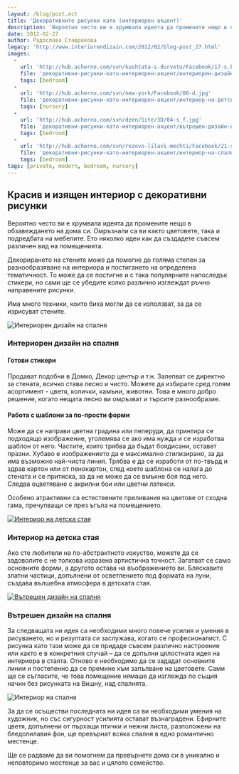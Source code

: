 ```yaml
---
layout: /blog/post.ect
title: 'Декоративните рисунки като (интериорен акцент)'
description: 'Вероятно често ви е хрумвала идеята да промените нещо в обзавеждането на дома си. Омръзнали са ви както цветовете, така и подредбата на мебелите. Има много техники, които биха могли да се използват, за да се изрисуват стените. Ето няколко идеи как да създадете съвсем различен вид на помещенията.'
date: 2012-02-27
author: Радослава Ставракова
legacy: 'http://www.interiorendizain.com/2012/02/blog-post_27.html'
images:
  -
    url: 'http://hub.acherno.com/svn/kushtata-s-durvoto/Facebook/17-s.bmp'
    file: 'декоративни-рисунки-като-интериорен-акцент/интериорен-дизайн-на-спалня.jpg'
    tags: [bedroom]
  -
    url: 'http://hub.acherno.com/svn/new-york/Facebook/08-d.jpg'
    file: 'декоративни-рисунки-като-интериорен-акцент/интериор-на-детска-стая.jpg'
    tags: [nursery]
  -
    url: 'http://hub.acherno.com/svn/dzen/Site/3D/04-s_f.jpg'
    file: 'декоративни-рисунки-като-интериорен-акцент/вътрешен-дизайн-на-спалня.jpg'
    tags: [bedroom]
  -
    url: 'http://hub.acherno.com/svn/rozovo-lilavi-mechti/Facebook/21-s.jpg'
    file: 'декоративни-рисунки-като-интериорен-акцент/интериор-на-спалня.jpg'
    tags: [bedroom]
tags: [private, modern, bedroom, nursery]
---
```

## **Красив и изящен интериор** с декоративни рисунки
Вероятно често ви е хрумвала идеята да промените нещо в обзавеждането на дома си. Омръзнали са ви както цветовете, така и подредбата на мебелите. Ето няколко идеи как да създадете съвсем различен вид на помещенията.

Декорирането на стените може да помогне до голяма степен за разнообразяване на интериора и постигането на определена тематичност. То може да се постигне и с така популярните напоследък стикери, но сами ще се убедите колко различно изглеждат ръчно направените рисунки.

Има много техники, които биха могли да се използват, за да се изрисуват стените.

![Интериорен дизайн на спалня](декоративни-рисунки-като-интериорен-акцент/интериорен-дизайн-на-спалня.jpg)
### Интериорен дизайн на **спалня**

#### **Готови стикери** ####
Продават подобни в Домко, Декор център и т.н. Залепват се директно за стената, всичко става лесно и чисто. Можете да избирате сред голям асортимент - цветя, колички, камъни, животни. Това е много добро решение, когато нещата лесно ви омръзват и търсите разнообразие.

#### **Работа с шаблони за по-прости форми** ####
Може да се направи цветна градина или пеперуди,  да  принтира се подходящо изображение, уголемява се ако има нужда и се изработва шаблон от него. Частите, които трябва да бъдат боядисани, оставет празни. Хубаво е изображението да е максимално стилизирано, за да има възможно най-чиста линия. Трябва е да се изработи от по-твърд и здрав  картон или от пенокартон, след което шаблона се налага до стената и се притиска, за да не може да се вмъкне боя под него. Следва оцветяване с акрилни бои или цветни латекси.

Особено атрактивни са естествените преливания на цветове от сходна гама, пречупващи се през ъгъла на помещението.

[![Интериор на детска стая](декоративни-рисунки-като-интериорен-акцент/интериор-на-детска-стая.jpg)](http://acherno.bg/интериорен-дизайн/апартамент/ню-йорк/интериорен-дизайн.html)
### Интериор на **детска стая**

Ако сте любители на по-абстрактното изкуство, можете да се задоволите с не толкова изразена артистична точност. Загатват се само основните форми, а другото остава на въображението ви. Бляскавите златни частици, допълнени от осветлението под формата на луни, създава вълшебна атмосфера в детската стая.

[![Вътрешен дизайн на спалня](декоративни-рисунки-като-интериорен-акцент/вътрешен-дизайн-на-спалня.jpg)](http://acherno.bg/интериорен-дизайн/апартамент/дзен/интериор.html)
### Вътрешен дизайн на **спалня**

За следващата ни идея са необходими много повече усилия и умения в рисуването, но и резултата си заслужава, когато се професионалист. С рисунка като тази може да се придаде съвсем различно настроение или както е в конкретния случай – да се допълни цялостната идея на интериора в стаята. Отново е необходимо да се зададат основните линии и постепенно да се премине към запълване на цветовете. Сами ще се съгласите, че това помещение нямаше да изглежда по същия начин без рисунката на Вишну, над спалнята.

![Интериор на спалня](декоративни-рисунки-като-интериорен-акцент/интериор-на-спалня.jpg)

За да се осъществи последната ни идея са ви необходими умения на художник, но със сигурност усилията остават възнаградени. Ефирните цветя, допълнени от пърхащи птички и нежни листа, разположени на бледолилавия фон, ще превърнат всяка спалня в едно романтично местенце.

Ще се радваме да ви помогнем да превърнете дома си в уникално и неповторимо местенце за вас и цялото семейство.